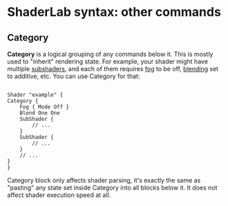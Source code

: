 ShaderLab syntax: other commands
================================


Category
--------


__Category__ is a logical grouping of any commands below it. This is mostly used to "inherit" rendering state. For example, your shader might have multiple [subshaders](sl-subshader.html), and each of them requires [fog](sl-fog.html) to be off, [blending](sl-blend.html) set to additive, etc. You can use Category for that:
````

Shader "example" {
Category {
    Fog { Mode Off }
    Blend One One
    SubShader {
        // ...
    }
    SubShader {
        // ...
    }
    // ...
}
}

````

Category block only affects shader parsing, it's exactly the same as "pasting" any state set inside Category into all blocks below it. It does not affect shader execution speed at all.


